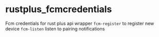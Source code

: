 # rustplus_fcmcredentials
Fcm credentials for rust plus api wrapper
```fcm-register``` to register new device
```fcm-listen``` listen to pairing notifications
